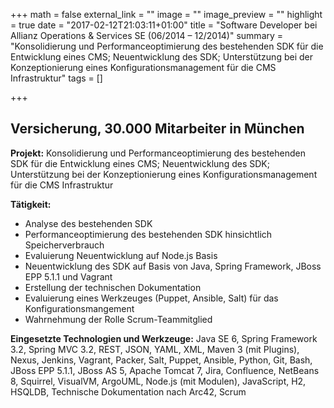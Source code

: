 +++
math = false
external_link = ""
image = ""
image_preview = ""
highlight = true
date = "2017-02-12T21:03:11+01:00"
title = "Software Developer bei Allianz Operations & Services SE (06/2014 – 12/2014)"
summary = "Konsolidierung und Performanceoptimierung des bestehenden SDK für die Entwicklung eines CMS; Neuentwicklung des SDK; Unterstützung bei der Konzeptionierung eines Konfigurationsmanagement für die CMS Infrastruktur"
tags = []

+++

## Versicherung, 30.000 Mitarbeiter in München

**Projekt:** Konsolidierung und Performanceoptimierung des bestehenden SDK für die Entwicklung eines CMS; Neuentwicklung des SDK; Unterstützung bei der Konzeptionierung eines Konfigurationsmanagement für die CMS Infrastruktur

**Tätigkeit:**

* Analyse des bestehenden SDK
* Performanceoptimierung des bestehenden SDK hinsichtlich Speicherverbrauch
* Evaluierung Neuentwicklung auf Node.js Basis
* Neuentwicklung des SDK auf Basis von Java, Spring Framework, JBoss EPP 5.1.1 und Vagrant
* Erstellung der technischen Dokumentation
* Evaluierung eines Werkzeuges (Puppet, Ansible, Salt) für das Konfigurationsmangement
* Wahrnehmung der Rolle Scrum-Teammitglied

**Eingesetzte Technologien und Werkzeuge:** Java SE 6, Spring Framework 3.2, Spring MVC 3.2, REST, JSON, YAML, XML, Maven 3 (mit Plugins), Nexus, Jenkins, Vagrant, Packer, Salt, Puppet, Ansible, Python, Git, Bash, JBoss EPP 5.1.1, JBoss AS 5, Apache Tomcat 7, Jira, Confluence, NetBeans 8, Squirrel, VisualVM, ArgoUML, Node.js (mit Modulen), JavaScript, H2, HSQLDB, Technische Dokumentation nach Arc42, Scrum
